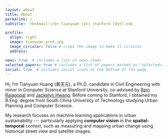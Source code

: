 ```yaml
---
layout: about
title: About
permalink: /
subtitle:  <b>Email:</b> tianyuah [at] stanford [dot] edu

profile:
  align: right
  image: tianyuan_prof.jpg
  image_circular: false # crops the image to make it circular
  address: 

news: true  # includes a list of news items
selected_papers: true # includes a list of papers marked as "selected={true}"
social: true  # includes social icons at the bottom of the page
---
```

<!-- **Contact** tianyuah [at] stanford [dot] edu -->

Hi, I’m Tianyuan Huang (黄天元), a Ph.D. candidate in Civil Engineering with minor in Computer Science at Stanford University, co-advised by [Ram Rajagopal](https://profiles.stanford.edu/ram-rajagopal) and [Jackelyn Hwang](https://profiles.stanford.edu/jackelyn-hwang). Before coming to Stanford, I obtained my B.Eng. degree from South China University of Technology studying Urban Planning and Computer Science.

My research focuses on machine learning applications in urban sustainability --- particularly applying **computer vision** in the **spatial-temporal** context, such as measuring and mapping urban change using historical street view and satellite images.

<!-- misc: many name 天元 means the center of a Go board <span>⚫⚪</span> in Chinese. -->


<!-- Write your biography here. Tell the world about yourself. Link to your favorite [subreddit](http://reddit.com). You can put a picture in, too. The code is already in, just name your picture `prof_pic.jpg` and put it in the `img/` folder.

Put your address / P.O. box / other info right below your picture. You can also disable any these elements by editing `profile` property of the YAML header of your `_pages/about.md`. Edit `_bibliography/papers.bib` and Jekyll will render your [publications page](/al-folio/publications/) automatically.

Link to your social media connections, too. This theme is set up to use [Font Awesome icons](http://fortawesome.github.io/Font-Awesome/) and [Academicons](https://jpswalsh.github.io/academicons/), like the ones below. Add your Facebook, Twitter, LinkedIn, Google Scholar, or just disable all of them. -->
